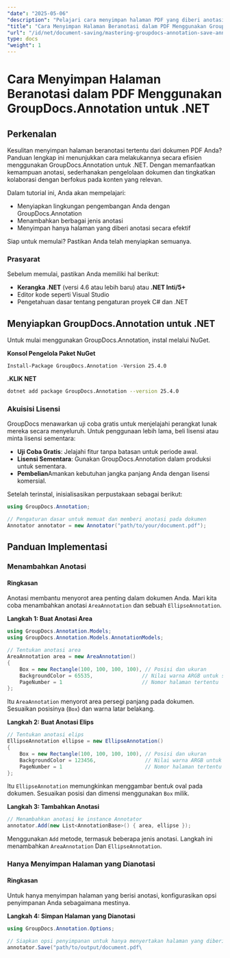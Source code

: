```yaml
---
"date": "2025-05-06"
"description": "Pelajari cara menyimpan halaman PDF yang diberi anotasi secara efisien menggunakan GroupDocs.Annotation for .NET. Tingkatkan pengelolaan dan kolaborasi dokumen dengan panduan terperinci ini."
"title": "Cara Menyimpan Halaman Beranotasi dalam PDF Menggunakan GroupDocs.Annotation untuk .NET"
"url": "/id/net/document-saving/mastering-groupdocs-annotation-save-annotated-pdf-pages/"
type: docs
"weight": 1
---
```


# Cara Menyimpan Halaman Beranotasi dalam PDF Menggunakan GroupDocs.Annotation untuk .NET

## Perkenalan

Kesulitan menyimpan halaman beranotasi tertentu dari dokumen PDF Anda? Panduan lengkap ini menunjukkan cara melakukannya secara efisien menggunakan GroupDocs.Annotation untuk .NET. Dengan memanfaatkan kemampuan anotasi, sederhanakan pengelolaan dokumen dan tingkatkan kolaborasi dengan berfokus pada konten yang relevan.

Dalam tutorial ini, Anda akan mempelajari:
- Menyiapkan lingkungan pengembangan Anda dengan GroupDocs.Annotation
- Menambahkan berbagai jenis anotasi
- Menyimpan hanya halaman yang diberi anotasi secara efektif

Siap untuk memulai? Pastikan Anda telah menyiapkan semuanya.

### Prasyarat

Sebelum memulai, pastikan Anda memiliki hal berikut:
- **Kerangka .NET** (versi 4.6 atau lebih baru) atau **.NET Inti/5+**
- Editor kode seperti Visual Studio
- Pengetahuan dasar tentang pengaturan proyek C# dan .NET

## Menyiapkan GroupDocs.Annotation untuk .NET

Untuk mulai menggunakan GroupDocs.Annotation, instal melalui NuGet.

**Konsol Pengelola Paket NuGet**

```plaintext
Install-Package GroupDocs.Annotation -Version 25.4.0
```

**\.KLIK NET**

```bash
dotnet add package GroupDocs.Annotation --version 25.4.0
```

### Akuisisi Lisensi

GroupDocs menawarkan uji coba gratis untuk menjelajahi perangkat lunak mereka secara menyeluruh. Untuk penggunaan lebih lama, beli lisensi atau minta lisensi sementara:
- **Uji Coba Gratis**: Jelajahi fitur tanpa batasan untuk periode awal.
- **Lisensi Sementara**: Gunakan GroupDocs.Annotation dalam produksi untuk sementara.
- **Pembelian**Amankan kebutuhan jangka panjang Anda dengan lisensi komersial.

Setelah terinstal, inisialisasikan perpustakaan sebagai berikut:

```csharp
using GroupDocs.Annotation;

// Pengaturan dasar untuk memuat dan memberi anotasi pada dokumen
Annotator annotator = new Annotator("path/to/your/document.pdf");
```

## Panduan Implementasi

### Menambahkan Anotasi

#### Ringkasan

Anotasi membantu menyorot area penting dalam dokumen Anda. Mari kita coba menambahkan anotasi `AreaAnnotation` dan sebuah `EllipseAnnotation`.

**Langkah 1: Buat Anotasi Area**

```csharp
using GroupDocs.Annotation.Models;
using GroupDocs.Annotation.Models.AnnotationModels;

// Tentukan anotasi area
AreaAnnotation area = new AreaAnnotation()
{
    Box = new Rectangle(100, 100, 100, 100), // Posisi dan ukuran
    BackgroundColor = 65535,                // Nilai warna ARGB untuk sorotan
    PageNumber = 1                          // Nomor halaman tertentu
};
```

Itu `AreaAnnotation` menyorot area persegi panjang pada dokumen. Sesuaikan posisinya (`Box`) dan warna latar belakang.

**Langkah 2: Buat Anotasi Elips**

```csharp
// Tentukan anotasi elips
EllipseAnnotation ellipse = new EllipseAnnotation()
{
    Box = new Rectangle(100, 100, 100, 100), // Posisi dan ukuran
    BackgroundColor = 123456,                // Nilai warna ARGB untuk sorotan
    PageNumber = 1                           // Nomor halaman tertentu
};
```

Itu `EllipseAnnotation` memungkinkan menggambar bentuk oval pada dokumen. Sesuaikan posisi dan dimensi menggunakan `Box` milik.

**Langkah 3: Tambahkan Anotasi**

```csharp
// Menambahkan anotasi ke instance Annotator
annotator.Add(new List<AnnotationBase>() { area, ellipse });
```

Menggunakan `Add` metode, termasuk beberapa jenis anotasi. Langkah ini menambahkan `AreaAnnotation` Dan `EllipseAnnotation`.

### Hanya Menyimpan Halaman yang Dianotasi

#### Ringkasan

Untuk hanya menyimpan halaman yang berisi anotasi, konfigurasikan opsi penyimpanan Anda sebagaimana mestinya.

**Langkah 4: Simpan Halaman yang Dianotasi**

```csharp
using GroupDocs.Annotation.Options;

// Siapkan opsi penyimpanan untuk hanya menyertakan halaman yang diberi anotasi
annotator.Save("path/to/output/document.pdf\